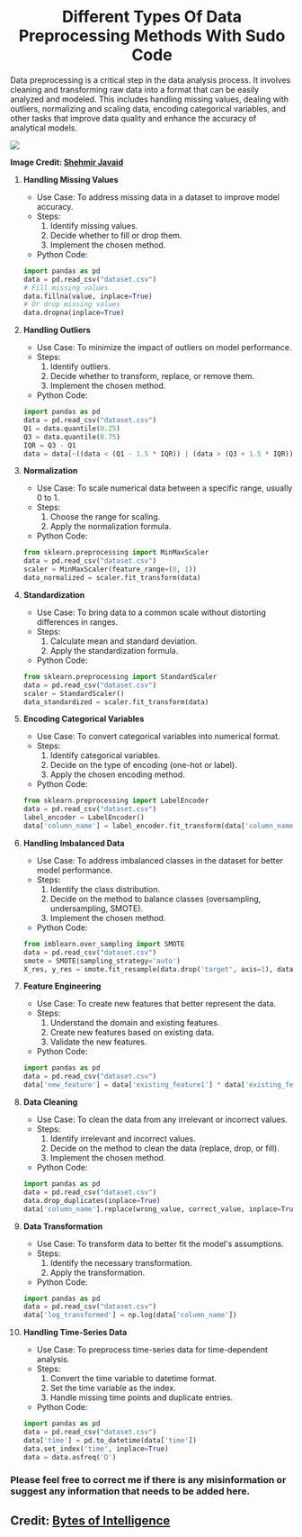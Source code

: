 
<div align="center">
      <h1><br/>Different Types Of Data Preprocessing Methods With Sudo Code</h1>
     </div>

Data preprocessing is a critical step in the data analysis process. It involves cleaning and transforming raw data into a format that can be easily analyzed and modeled. This includes handling missing values, dealing with outliers, normalizing and scaling data, encoding categorical variables, and other tasks that improve data quality and enhance the accuracy of analytical models.

![](https://www.googleapis.com/download/storage/v1/b/kaggle-forum-message-attachments/o/inbox%2F5658374%2Fe98a9095d531b2ae51a9ea2b62e78743%2FScreenshot_3.jpg?generation=1697721077257613&alt=media)

**Image Credit: [Shehmir Javaid](https://research.aimultiple.com/author/shehmir-javaid/)**

1. **Handling Missing Values**

    - Use Case: To address missing data in a dataset to improve model accuracy.
    - Steps:
        1. Identify missing values.
        2. Decide whether to fill or drop them.
        3. Implement the chosen method.
    - Python Code:

    ```python
    import pandas as pd
    data = pd.read_csv("dataset.csv")
    # Fill missing values
    data.fillna(value, inplace=True)
    # Or drop missing values
    data.dropna(inplace=True)
    ```

2. **Handling Outliers**

    - Use Case: To minimize the impact of outliers on model performance.
    - Steps:
        1. Identify outliers.
        2. Decide whether to transform, replace, or remove them.
        3. Implement the chosen method.
    - Python Code:

    ```python
    import pandas as pd
    data = pd.read_csv("dataset.csv")
    Q1 = data.quantile(0.25)
    Q3 = data.quantile(0.75)
    IQR = Q3 - Q1
    data = data[~((data < (Q1 - 1.5 * IQR)) | (data > (Q3 + 1.5 * IQR))).any(axis=1)]
    ```

3. **Normalization**

    - Use Case: To scale numerical data between a specific range, usually 0 to 1.
    - Steps:
        1. Choose the range for scaling.
        2. Apply the normalization formula.
    - Python Code:

    ```python
    from sklearn.preprocessing import MinMaxScaler
    data = pd.read_csv("dataset.csv")
    scaler = MinMaxScaler(feature_range=(0, 1))
    data_normalized = scaler.fit_transform(data)
    ```

4. **Standardization**

    - Use Case: To bring data to a common scale without distorting differences in ranges.
    - Steps:
        1. Calculate mean and standard deviation.
        2. Apply the standardization formula.
    - Python Code:

    ```python
    from sklearn.preprocessing import StandardScaler
    data = pd.read_csv("dataset.csv")
    scaler = StandardScaler()
    data_standardized = scaler.fit_transform(data)
    ```

5. **Encoding Categorical Variables**

    - Use Case: To convert categorical variables into numerical format.
    - Steps:
        1. Identify categorical variables.
        2. Decide on the type of encoding (one-hot or label).
        3. Apply the chosen encoding method.
    - Python Code:

    ```python
    from sklearn.preprocessing import LabelEncoder
    data = pd.read_csv("dataset.csv")
    label_encoder = LabelEncoder()
    data['column_name'] = label_encoder.fit_transform(data['column_name'])
    ```

6. **Handling Imbalanced Data**

    - Use Case: To address imbalanced classes in the dataset for better model performance.
    - Steps:
        1. Identify the class distribution.
        2. Decide on the method to balance classes (oversampling, undersampling, SMOTE).
        3. Implement the chosen method.
    - Python Code:

    ```python
    from imblearn.over_sampling import SMOTE
    data = pd.read_csv("dataset.csv")
    smote = SMOTE(sampling_strategy='auto')
    X_res, y_res = smote.fit_resample(data.drop('target', axis=1), data['target'])
    ```

7. **Feature Engineering**

    - Use Case: To create new features that better represent the data.
    - Steps:
        1. Understand the domain and existing features.
        2. Create new features based on existing data.
        3. Validate the new features.
    - Python Code:

    ```python
    import pandas as pd
    data = pd.read_csv("dataset.csv")
    data['new_feature'] = data['existing_feature1'] * data['existing_feature2']
    ```

8. **Data Cleaning**

    - Use Case: To clean the data from any irrelevant or incorrect values.
    - Steps:
        1. Identify irrelevant and incorrect values.
        2. Decide on the method to clean the data (replace, drop, or fill).
        3. Implement the chosen method.
    - Python Code:

    ```python
    import pandas as pd
    data = pd.read_csv("dataset.csv")
    data.drop_duplicates(inplace=True)
    data['column_name'].replace(wrong_value, correct_value, inplace=True)
    ```

9. **Data Transformation**

    - Use Case: To transform data to better fit the model's assumptions.
    - Steps:
        1. Identify the necessary transformation.
        2. Apply the transformation.
    - Python Code:

    ```python
    import pandas as pd
    data = pd.read_csv("dataset.csv")
    data['log_transformed'] = np.log(data['column_name'])
    ```

10. **Handling Time-Series Data**

    - Use Case: To preprocess time-series data for time-dependent analysis.
    - Steps:
        1. Convert the time variable to datetime format.
        2. Set the time variable as the index.
        3. Handle missing time points and duplicate entries.
    - Python Code:

    ```python
    import pandas as pd
    data = pd.read_csv("dataset.csv")
    data['time'] = pd.to_datetime(data['time'])
    data.set_index('time', inplace=True)
    data = data.asfreq('D')
    ```

### Please feel free to correct me if there is any misinformation or suggest any information that needs to be added here.

## **Credit: <a href="https://github.com/BytesOfIntelligences">Bytes of Intelligence</a>**
